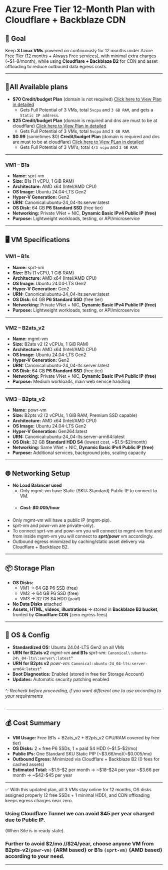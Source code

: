 # Azure Free Tier 12-Month Plan with Cloudflare + Backblaze CDN

## 🎯 Goal

Keep **3 Linux VMs** powered on continuously for 12 months under Azure Free Tier (12 months + Always Free services), with minimal extra charges (\~\$1–8/month), while using **Cloudflare + Backblaze B2** for CDN and asset offloading to reduce outbound data egress costs.

---

## 🧾All Available plans
- **$70 Credit/budget Plan** (domain is not required) [Click here to View Plan in detailed](https://github.com/melancholic-ksm/Azure-12Months-Free-Tier-Best-Usecase/blob/1463782971367fbb30a81a3f7c408cef6dec1612/credit%5Cbudget_%2470_Plan.md)
   - Gets Full Potential of 3 VMs, total `5vcpu` and `3 GB RAM`, and gets a `Static IP address`.
- **$25 Credit/budget Plan** (domain is required and dns are must to be at cloudflare) [Click here to View Plan in detailed](https://github.com/melancholic-ksm/Azure-12Months-Free-Tier-Best-Usecase/blob/1463782971367fbb30a81a3f7c408cef6dec1612/Credits%5CBudget%20%2424%20for%2012months%20(%242%5Cmonth)%20Plan%20with%205vcpu%20and%202GB%20RAM%20(Domain%20Name%20located%20on%20cloudflare%20dns%20is%20required).md)
   - Gets Full Potential of 3 VMs, total `5vcpu` and `3 GB RAM`.
- **$0.99** (sometimes $0) **Credit/budget Plan** (domain is required and dns are must to be at cloudflare) [Click here to View PLan in detailed](https://github.com/melancholic-ksm/Azure-12Months-Free-Tier-Best-Usecase/blob/1463782971367fbb30a81a3f7c408cef6dec1612/Credits%5CBudget%20%240.99%20Plan%20with%204%5C3vcpu%20and%202GB%20RAM%20(Domain%20Name%20located%20on%20cloudflare%20dns%20is%20required).md)
   - Gets Full Potential of 3 VM's, total `4/3 vcpu` and `3 GB RAM`.

---

### VM1 – B1s 

- **Name:** sprt-vm
- **Size:** B1s (1 vCPU, 1 GiB RAM)
- **Architecture:** AMD x64 (Intel/AMD CPU)
- **OS Image:** Ubuntu 24.04-LTS Gen2
- **Hyper-V Generation:** Gen2
- **URN:** Canonical\:ubuntu-24\_04-lts\:server\:latest
- **OS Disk:** 64 GB **P6 Standard SSD** (free tier)
- **Networking:** Private VNet + NIC, **Dynamic Basic IPv4 Public IP (free)**
- **Purpose:** Lightweight workloads, testing, or API/microservice

---

## 🖥️ VM Specifications

### VM1 – B1s 

- **Name:** sprt-vm
- **Size:** B1s (1 vCPU, 1 GiB RAM)
- **Architecture:** AMD x64 (Intel/AMD CPU)
- **OS Image:** Ubuntu 24.04-LTS Gen2
- **Hyper-V Generation:** Gen2
- **URN:** Canonical\:ubuntu-24\_04-lts\:server\:latest
- **OS Disk:** 64 GB **P6 Standard SSD** (free tier)
- **Networking:** Private VNet + NIC, **Dynamic Basic IPv4 Public IP (free)**
- **Purpose:** Lightweight workloads, testing, or API/microservice



---

### **VM2 – B2ats\_v2**

- **Name:** mgmt-vm
- **Size:** B2ats v2 (2 vCPUs, 1 GiB RAM)
- **Architecture:** AMD x64 (Intel/AMD CPU)
- **OS Image:** Ubuntu 24.04-LTS Gen2
- **Hyper-V Generation:** Gen2
- **URN:** Canonical\:ubuntu-24\_04-lts\:server\:latest
- **OS Disk:** 64 GB **P6 Standard SSD** (free tier)
- **Networking:** Private VNet + NIC, **Dynamic Basic IPv4 Public IP (free)**
- **Purpose:** Medium workloads, main web service handling

---

### **VM3 – B2pts\_v2**

- **Name:** powr-vm
- **Size:** B2pts v2 (2 vCPUs, 1 GiB RAM, Premium SSD capable)
- **Architecture:** AMD x64 (Intel/AMD CPU)
- **OS Image:** Ubuntu 24.04-LTS Gen2
- **Hyper-V Generation:** Gen264\:latest
- **URN:** Canonical\:ubuntu-24\_04-lts\:server-arm64\:latest
- **OS Disk:** 32 GB **Standard HDD S4** (lowest cost, \~\$1.5–\$2/month)
- **Networking:** Same VNet + NIC, **Dynamic Basic IPv4 Public IP (free)**
- **Purpose:** Additional services, background jobs, scaling capacity

---

## 🌐 Networking Setup

- **No Load Balancer used**
  - Only mgmt-vm have Static (SKU: Standard) Public IP to connect to VM. 
  - ##### **Cost: $0.005/hour**
 - Only mgmt-vm will have a public IP (mgmt-pip).
 - sprt-vm and powr-vm are private-only).
 - To connect sprt-vm and powr-vm you will connect to mgmt-vm first and from inside mgmt-vm you will connect to _**sprt/powr**_ vm accordingly.
 - Outbound egress minimized by caching/static asset delivery via Cloudflare + Backblaze B2.

---

## 📦 Storage Plan

- **OS Disks:**
  - VM1 → 64 GB P6 SSD (free)
  - VM2 → 64 GB P6 SSD (free)
  - VM3 → 32 GB S4 HDD (paid)
- **No Data Disks** attached
- **Assets, HTML, videos, illustrations** → stored in **Backblaze B2 bucket**, fronted by **Cloudflare CDN** (zero egress fees)

---

## 🐧 OS & Config

- **Standardized OS:** Ubuntu 24.04-LTS Gen2 on all VMs
- **URN for B2ats v2** _mgmt-vm_ **and B1s** _sprt-vm_: `Canonical\:ubuntu-24\_04-lts\:server\:latest`^
- **URN for B2pts v2** _powr-vm_: `Canonical:ubuntu-24_04-lts:server-arm64:latest`^
- **Boot Diagnostics:** Enabled (stored in free tier Storage Account)
- **Updates:** Automatic security patching enabled

 ###### ^: Recheck before proceeding, if you want different one to use according to your requirements
---

## 💰 Cost Summary

- **VM Usage:** Free (B1s + B2ats\_v2 + B2pts\_v2 CPU/RAM covered by free tier)
- **OS Disks:** 2 × free P6 SSDs, 1 × paid S4 HDD (\~\$1.5–\$2/mo)
- **Public IPs:** One Standard SKU Static PIP (\~\$3.66/mo)(\~\$0.005/mo)
- **Outbound Egress:** Minimized via Cloudflare + Backblaze B2 (0 fees for cached assets)
- **Estimated Total:** \~\$1.5–\$2 per month → \~\$18–\$24 per year
                       \~\$3.66 per month →  \~\$42-\$45 per year
---

✅ With this updated plan, all 3 VMs stay online for 12 months, OS disks assigned properly (2 free SSDs + 1 minimal HDD), and CDN offloading keeps egress charges near zero. 
 
 
 ### Using Cloudflare Tunnel we can avoid \$45 per year charged due to Public IP.
  (When Site is in ready state).
  
 ### Further to avoid \$2/mo \/\/\$24/year, choose anyone VM from **B2pts-v2**`(powr-vm)` {ARM based}  or **B1s** `(sprt-vm)` {AMD based} according to your need. 

---



##

